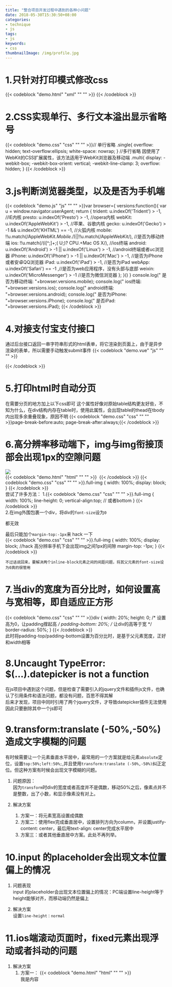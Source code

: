 ```yaml
---
title: "整合项目开发过程中遇到的各种小问题"
date: 2018-05-30T15:30:50+08:00
categories:
- technique
- js
tags:
- js
keywords:
- css
thumbnailImage: /img/profile.jpg
---
```


<!--more-->

<!-- toc -->

# 1.只针对打印模式修改css
{{< codeblock "demo.html" "xml" "" "" >}}<style type="text/css" media="print">
    img
    {
        display:none;
    }
</style>
{{< /codeblock >}}

# 2.CSS实现单行、多行文本溢出显示省略号
{{< codeblock "demo.css" "css" "" "" >}}// 单行省略
.single{
    overflow: hidden;
    text-overflow:ellipsis;
    white-space: nowrap;
}
//多行省略 因使用了WebKit的CSS扩展属性，该方法适用于WebKit浏览器及移动端
.multi{
    display: -webkit-box;
    -webkit-box-orient: vertical;
    -webkit-line-clamp: 3;
    overflow: hidden;
}
{{< /codeblock >}}

# 3.js判断浏览器类型，以及是否为手机端
{{< codeblock "demo.js" "js" "" "" >}}var browser={
    versions:function(){
    var u = window.navigator.userAgent;
    return {
        trident: u.indexOf('Trident') > -1, //IE内核
        presto: u.indexOf('Presto') > -1, //opera内核
        webKit: u.indexOf('AppleWebKit') > -1, //苹果、谷歌内核
        gecko: u.indexOf('Gecko') > -1 && u.indexOf('KHTML') == -1, //火狐内核
        mobile: !!u.match(/AppleWebKit.*Mobile.*/)||!!u.match(/AppleWebKit/), //是否为移动终端
        ios: !!u.match(/\(i[^;]+;( U;)? CPU.+Mac OS X/), //ios终端
        android: u.indexOf('Android') > -1 || u.indexOf('Linux') > -1, //android终端或者uc浏览器
        iPhone: u.indexOf('iPhone') > -1 || u.indexOf('Mac') > -1, //是否为iPhone或者安卓QQ浏览器
        iPad: u.indexOf('iPad') > -1, //是否为iPad
        webApp: u.indexOf('Safari') == -1 ,//是否为web应用程序，没有头部与底部
        weixin: u.indexOf('MicroMessenger') > -1 //是否为微信浏览器
        };
    }()
}
console.log(" 是否为移动终端: "+browser.versions.mobile);
console.log(" ios终端: "+browser.versions.ios);
console.log(" android终端: "+browser.versions.android);
console.log(" 是否为iPhone: "+browser.versions.iPhone);
console.log(" 是否iPad: "+browser.versions.iPad);
{{< /codeblock >}}

# 4.对接支付宝支付接口
通过后台接口返回一串字符串形式的html表单，将它渲染到页面上，由于是异步渲染的表单，所以需要手动触发submit事件
{{< codeblock "demo.vue" "js" "" "" >}}<template>
    <div v-html="ZFBForm"></div>
</template>

<script>
    export default {
        data() {
            return {
                ZFBForm: null
            };
        },
        mounted(){
            this.ZFBForm = res;
            this.$nextTick(() => {
                document.forms["alipaysubmit"].submit();
            });
        }
    }
</script>
{{< /codeblock >}}

# 5.打印html时自动分页
在需要分页的地方加上以下css即可
这个属性好像对原始table结构更友好些，不知为什么，在div结构内存在table时，使用此属性，会出现table的thead在tbody内出现多余重叠现象，原因不明
{{< codeblock "demo.css" "css" "" "" >}}page-break-before:auto;
page-break-after:always;{{< /codeblock >}}  

# 6.高分辨率移动端下，img与img衔接顶部会出现1px的空隙问题
![](/img/1px.png)  
{{< codeblock "demo.html" "html" "" "" >}}<img src="img1.jpg" alt="" class="full-img">
<img src="img2.jpg" alt="" class="full-img">
{{< /codeblock >}}
{{< codeblock "demo.css" "css" "" "" >}}.full-img {
  width: 100%;
  display: block;
}
{{< /codeblock >}}  
尝试了许多方法：
1.{{< codeblock "demo.css" "css" "" "" >}}.full-img {
  width: 100%;
  line-height: 0;
  vertical-align:top; // 或者bottom
}
{{< /codeblock >}}    
2.在img外围包裹一个div，将div的`font-size`设为`0`

都无效  

最后只能加个`margin-top:-1px`来 hack 一下  
{{< codeblock "demo.css" "css" "" "" >}}.full-img {
  width: 100%;
  display: block;
  //hack 高分辨率手机下会出现img之间1px的间隙
  margin-top: -1px;
}
{{< /codeblock >}}

`不过话说回来，要解决两个inline-block元素之间的间距问题，将其父元素的font-size设为0真的很管用` 

# 7.当div的宽度为百分比时，如何设置高与宽相等，即自适应正方形 
{{< codeblock "demo.css" "css" "" "" >}}div {
  width: 20%;
  height: 0; /* 设置高为0，让padding撑起高 */
  padding-bottom: 20%; /* 让div的高等于宽 */
  border-radius: 50%;
}
{{< /codeblock >}}  
此时将padding-top/padding-bottom设置为百分比时，是基于父元素宽度，正好和width相等  

# 8.Uncaught TypeError: $(...).datepicker is not a function  
在js项目中遇到这个问题，但是检查了需要引入的jquery文件和插件js文件，也确认了引用条件和语法问题，都没有问题，百思不得其解  
后来才发现，项目中同时引用了两个jquery文件，才导致datepicker插件无法使用  
因此只要删除其中一个js即可

# 9.transform:translate (-50%,-50%) 造成文字模糊的问题  
有时候需要让一个元素垂直水平居中，最常用的一个方案就是给元素`absolute`定位，设置`top:50%;left:50%;`,并且使用`transform:translate (-50%,-50%)`纠正定位。但这种方案有时候会出现文字模糊的问题。 

1. 问题原因：  
因为`transform`时div的宽度或者高度并不是偶数，移动50%之后，像素点并不是整数，出了小数，和显示像素没有对上。  

2. 解决方案  
    1. 方案一：将元素宽高设置成偶数  
    2. 方案二：使用flex完成垂直居中，设置排列方向为column，并设置justify-content: center，最后用text-align: center完成水平居中  
    3. 方案三：或者其他垂直居中方案。此处不再列举。 

# 10.input 的placeholder会出现文本位置偏上的情况  
1. 问题表现  
input 的placeholder会出现文本位置偏上的情况：PC端设置line-height等于height能够对齐，而移动端仍然是偏上  

2. 解决方案  
设置`line-height：normal`  

# 11.ios端滚动页面时，fixed元素出现浮动或者抖动的问题  
1. 解决方案    
    1. 方案一：
{{< codeblock "demo.html" "html" "" "" >}}<div style="height: 100%; overflow: auto;">我是内容</div>
<div style="position: fixed">我是fixed</div>
{{< /codeblock >}}  
    2. 方案二：  
    {{< codeblock "demo.html" "html" "" "" >}}<div style="height: 100%; position:relative;">
    <div style="bottom:0; position:absolute;"></div>
</div>
{{< /codeblock >}} 